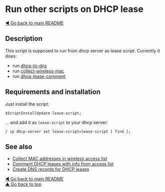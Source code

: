 # Run other scripts on DHCP lease

[◀ Go back to main README](../)

## Description

This script is supposed to run from dhcp server as lease script. Currently it does:

* run [dhcp-to-dns](dhcp-to-dns.md)
* run [collect-wireless-mac](collect-wireless-mac.md)
* run [dhcp-lease-comment](dhcp-lease-comment.md)

## Requirements and installation

Just install the script:

```text
$ScriptInstallUpdate lease-script;
```

... and add it as `lease-script` to your dhcp server:

```text
/ ip dhcp-server set lease-script=lease-script [ find ];
```

## See also

* [Collect MAC addresses in wireless access list](collect-wireless-mac.md)
* [Comment DHCP leases with info from access list](dhcp-lease-comment.md)
* [Create DNS records for DHCP leases](dhcp-to-dns.md)

[◀ Go back to main README](../)  
[▲ Go back to top](lease-script.md#top)

